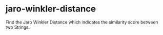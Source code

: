 # jaro-winkler-distance
Find the Jaro Winkler Distance which indicates the similarity score between two Strings.

